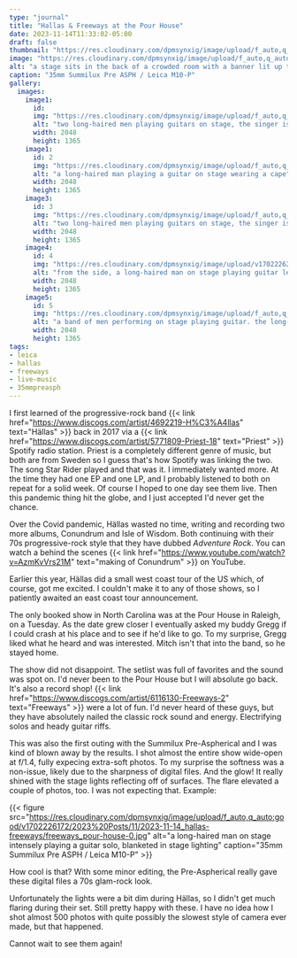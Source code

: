 ```yaml
---
type: "journal"
title: "Hallas & Freeways at the Pour House"
date: 2023-11-14T11:33:02-05:00
draft: false
thumbnail: "https://res.cloudinary.com/dpmsynxig/image/upload/f_auto,q_auto:good/v1702226153/2023%20Posts/11/2023-11-14_hallas-freeways/untitled-382-Enhanced-NR.jpg"
image: "https://res.cloudinary.com/dpmsynxig/image/upload/f_auto,q_auto:good/v1702226153/2023%20Posts/11/2023-11-14_hallas-freeways/untitled-382-Enhanced-NR.jpg"
alt: "a stage sits in the back of a crowded room with a banner lit up that reads 'hallas'"
caption: "35mm Summilux Pre ASPH / Leica M10-P"
gallery:
  images:
    image1:
      id: 
      img: "https://res.cloudinary.com/dpmsynxig/image/upload/f_auto,q_auto:good/v1702226265/2023%20Posts/11/2023-11-14_hallas-freeways/untitled-283-Enhanced-NR.jpg"
      alt: "two long-haired men playing guitars on stage, the singer is wearing a cape"
      width: 2048
      height: 1365
    image1:
      id: 2
      img: "https://res.cloudinary.com/dpmsynxig/image/upload/f_auto,q_auto:good/v1702226164/2023%20Posts/11/2023-11-14_hallas-freeways/untitled-150-Enhanced-NR.jpg"
      alt: "a long-haired man playing a guitar on stage wearing a cape"
      width: 2048
      height: 1365
    image3:
      id: 3
      img: "https://res.cloudinary.com/dpmsynxig/image/upload/f_auto,q_auto:good/v1702226270/2023%20Posts/11/2023-11-14_hallas-freeways/untitled-257-Enhanced-NR.jpg"
      alt: "two long-haired men playing guitars on stage, the singer is wearing a cape"
      width: 2048
      height: 1365
    image4:
      id: 4
      img: "https://res.cloudinary.com/dpmsynxig/image/upload/v1702226286/2023%20Posts/11/2023-11-14_hallas-freeways/untitled-319-Enhanced-NR.jpg"
      alt: "from the side, a long-haired man on stage playing guitar leans towards the crowd yelling with excitement"
      width: 2048
      height: 1365
    image5:
      id: 5 
      img: "https://res.cloudinary.com/dpmsynxig/image/upload/f_auto,q_auto:good/v1702226213/2023%20Posts/11/2023-11-14_hallas-freeways/freeways_pour-house-2.jpg"
      alt: "a band of men performing on stage playing guitar. the long-haired man in the middle is playing a guitar solo with intensity"
      width: 2048
      height: 1365
tags:
- leica
- hallas
- freeways
- live-music
- 35mmpreasph
---
```


I first learned of the progressive-rock band {{< link href="https://www.discogs.com/artist/4692219-H%C3%A4llas" text="Hällas" >}} back in 2017 via a {{< link href="https://www.discogs.com/artist/5771809-Priest-18" text="Priest" >}} Spotify radio station. Priest is a completely different genre of music, but both are from Sweden so I guess that's how Spotify was linking the two. The song Star Rider played and that was it. I immediately wanted more. At the time they had one EP and one LP, and I probably listened to both on repeat for a solid week. Of course I hoped to one day see them live. Then this pandemic thing hit the globe, and I just accepted I'd never get the chance.

Over the Covid pandemic, Hällas wasted no time, writing and recording two more albums, Conundrum and Isle of Wisdom. Both continuing with their 70s progressive-rock style that they have dubbed _Adventure Rock_. You can watch a behind the scenes {{< link href="https://www.youtube.com/watch?v=AzmKvVrs21M" text="making of Conundrum" >}} on YouTube.

Earlier this year, Hällas did a small west coast tour of the US which, of course, got me excited. I couldn't make it to any of those shows, so I patiently awaited an east coast tour announcement.

The only booked show in North Carolina was at the Pour House in Raleigh, on a Tuesday. As the date grew closer I eventually asked my buddy Gregg if I could crash at his place and to see if he'd like to go. To my surprise, Gregg liked what he heard and was interested. Mitch isn't that into the band, so he stayed home.

The show did not disappoint. The setlist was full of favorites and the sound was spot on. I'd never been to the Pour House but I will absolute go back. It's also a record shop! {{< link href="https://www.discogs.com/artist/6116130-Freeways-2" text="Freeways" >}} were a lot of fun. I'd never heard of these guys, but they have absolutely nailed the classic rock sound and energy. Electrifying solos and heady guitar riffs.

This was also the first outing with the Summilux Pre-Aspherical and I was kind of blown away by the results. I shot almost the entire show wide-open at f/1.4, fully expecing extra-soft photos. To my surprise the softness was a non-issue, likely due to the sharpness of digital files. And the glow! It really shined with the stage lights reflecting off of surfaces. The flare elevated a couple of photos, too. I was not expecting that. Example:

{{< figure src="https://res.cloudinary.com/dpmsynxig/image/upload/f_auto,q_auto:good/v1702226172/2023%20Posts/11/2023-11-14_hallas-freeways/freeways_pour-house-0.jpg" alt="a long-haired man on stage intensely playing a guitar solo, blanketed in stage lighting" caption="35mm Summilux Pre ASPH / Leica M10-P" >}}

How cool is that? With some minor editing, the Pre-Aspherical really gave these digital files a 70s glam-rock look.

Unfortunately the lights were a bit dim during Hällas, so I didn't get much flaring during their set. Still pretty happy with these. I have no idea how I shot almost 500 photos with quite possibly the slowest style of camera ever made, but that happened.

Cannot wait to see them again!
